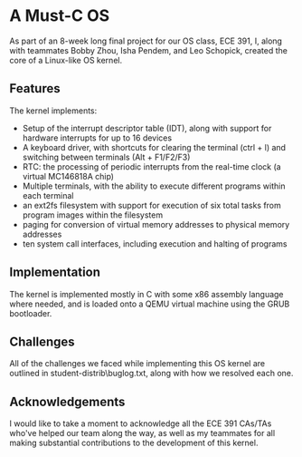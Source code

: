 # A Must-C OS
As part of an 8-week long final project for our OS class, ECE 391, I, along with teammates Bobby Zhou, Isha Pendem, and Leo Schopick, created the core of a Linux-like OS kernel.

## Features
The kernel implements:

- Setup of the interrupt descriptor table (IDT), along with support for hardware interrupts for up to 16 devices
- A keyboard driver, with shortcuts for clearing the terminal (ctrl + l) and switching between terminals (Alt + F1/F2/F3)
- RTC: the processing of periodic interrupts from the real-time clock (a virtual MC146818A chip)
- Multiple terminals, with the ability to execute different programs within each terminal
- an ext2fs filesystem with support for execution of six total tasks from program images within the filesystem 
- paging for conversion of virtual memory addresses to physical memory addresses
- ten system call interfaces, including execution and halting of programs

## Implementation

The kernel is implemented mostly in C with some x86 assembly language where needed, and is loaded onto a QEMU virtual machine using the GRUB bootloader.

## Challenges

All of the challenges we faced while implementing this OS kernel are outlined in student-distrib\buglog.txt, along with how we resolved each one.

## Acknowledgements

I would like to take a moment to acknowledge all the ECE 391 CAs/TAs who've helped our team along the way, as well as my teammates for all making substantial contributions to the development of this kernel.